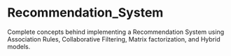 # Recommendation_System
Complete concepts behind implementing a Recommendation System using Association Rules, Collaborative Filtering, Matrix factorization, and Hybrid models.
